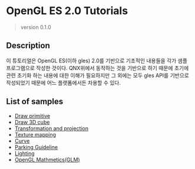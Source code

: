 # OpenGL ES 2.0 Tutorials
> version 0.1.0

## <a name="description"></a>Description
이 튜토리얼은 OpenGL ES(이하 gles) 2.0를 기반으로 기초적인 내용들을 각가 샘플 프로그램으로 작성한 것이다. QNX위에서 동작하는 것을 기반으로 하기 때문에 초기에 관련 초기화 하는 내용에 대한 이해가 필요하지만 그 외에는 모두 gles API를 기반으로 작성되었기 때문에 어느 플랫폼에서든 차용할 수 있다.


## List of samples 

* [Draw primitive](http://mod.lge.com/hub/hunkyo.jung/gles-tutorials/blob/master/gles-triangle/README.md)
* [Draw 3D cube](http://mod.lge.com/hub/hunkyo.jung/gles-tutorials/blob/master/gles-3d-cube/README.md)
* [Transformation and projection](http://mod.lge.com/hub/hunkyo.jung/gles-tutorials/blob/master/gles-mvp/README.md)
* [Texture mapping](http://mod.lge.com/hub/hunkyo.jung/gles-tutorials/blob/master/gles-3d-cube-texture/README.md)
* [Curve](http://mod.lge.com/hub/hunkyo.jung/gles-tutorials/blob/master/gles-curve/README.md)
* [Parking Guideline](http://mod.lge.com/hub/hunkyo.jung/gles-tutorials/blob/master/gles-guideline/README.md)
* [Lighting](http://mod.lge.com/hub/hunkyo.jung/gles-tutorials/blob/master/gles-lighting/README.md)
* [OpenGL Mathmetics(GLM)](http://mod.lge.com/hub/hunkyo.jung/gles-tutorials/blob/master/gles-glm/README.md)
